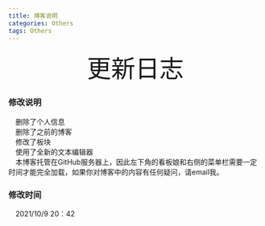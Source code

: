 ```yaml
---
title: 博客说明
categories: Others  
tags: Others 
---
```


<p align="center"><font size='100'> 更新日志</font></p>


### 修改说明  
&emsp;删除了个人信息<br>
&emsp;删除了之前的博客<br>
&emsp;修改了板块<br>
&emsp;使用了全新的文本编辑器<br>
&emsp;本博客托管在GitHub服务器上，因此左下角的看板娘和右侧的菜单栏需要一定时间才能完全加载，如果你对博客中的内容有任何疑问，请email我。
### 修改时间 
&emsp;2021/10/9 20：42
